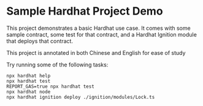# Sample Hardhat Project Demo

This project demonstrates a basic Hardhat use case. It comes with some sample contract, some test for that contract, and a Hardhat Ignition module that deploys that contract.

This project is annotated in both Chinese and English for ease of study

Try running some of the following tasks:

```shell
npx hardhat help
npx hardhat test
REPORT_GAS=true npx hardhat test
npx hardhat node
npx hardhat ignition deploy ./ignition/modules/Lock.ts
```

